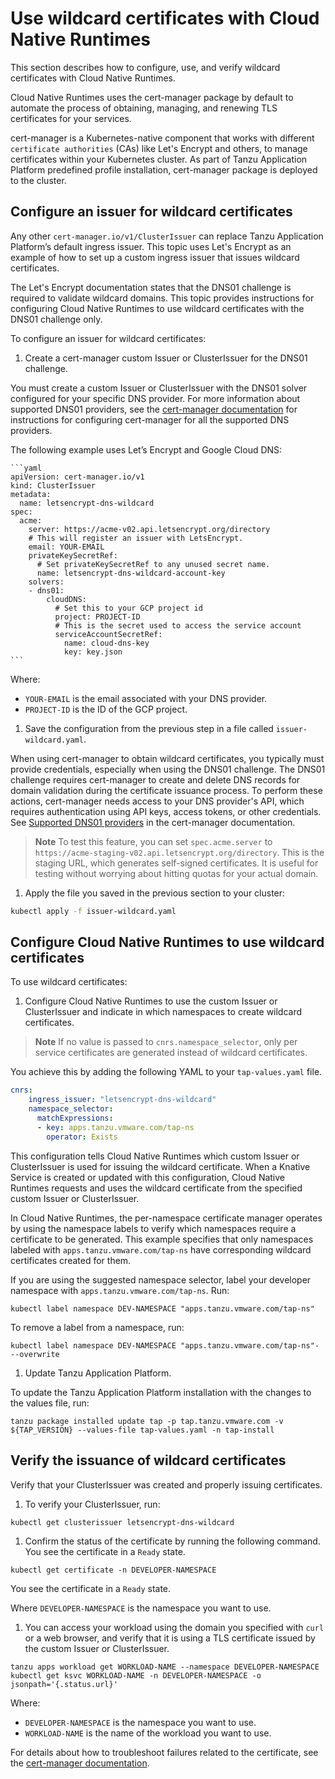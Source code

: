# Use wildcard certificates with Cloud Native Runtimes

This section describes how to configure, use, and verify wildcard certificates with Cloud Native Runtimes.

Cloud Native Runtimes uses the cert-manager package by default to automate the process of obtaining,
managing, and renewing TLS certificates for your services.

cert-manager is a Kubernetes-native component that works with different `certificate authorities` (CAs) like Let's Encrypt and others,
to manage certificates within your Kubernetes cluster. As part of Tanzu Application Platform predefined profile installation,
cert-manager package is deployed to the cluster.

## <a id="config-wildcard-issuer"></a> Configure an issuer for wildcard certificates

Any other `cert-manager.io/v1/ClusterIssuer` can replace Tanzu Application Platform’s default ingress issuer.
This topic uses Let's Encrypt as an example of how to set up a custom ingress issuer that issues wildcard certificates.

The Let's Encrypt documentation states that the DNS01 challenge is required to validate wildcard domains.
This topic provides instructions for configuring Cloud Native Runtimes to use wildcard certificates with the DNS01 challenge only.

To configure an issuer for wildcard certificates:

1. Create a cert-manager custom Issuer or ClusterIssuer for the DNS01 challenge.

  You must create a custom Issuer or ClusterIssuer with the DNS01 solver configured for your specific DNS provider.
  For more information about supported DNS01 providers, see the [cert-manager documentation](https://cert-manager.io/docs/configuration/acme/dns01/#supported-dns01-providers)
  for instructions for configuring cert-manager for all the supported DNS providers.

  The following example uses Let’s Encrypt and Google Cloud DNS:

    ```yaml
    apiVersion: cert-manager.io/v1
    kind: ClusterIssuer
    metadata:
      name: letsencrypt-dns-wildcard
    spec:
      acme:
        server: https://acme-v02.api.letsencrypt.org/directory
        # This will register an issuer with LetsEncrypt.
        email: YOUR-EMAIL
        privateKeySecretRef:
          # Set privateKeySecretRef to any unused secret name.
          name: letsencrypt-dns-wildcard-account-key
        solvers:
        - dns01:
            cloudDNS:
              # Set this to your GCP project id
              project: PROJECT-ID
              # This is the secret used to access the service account
              serviceAccountSecretRef:
                name: cloud-dns-key
                key: key.json
    ```

  Where: 

  - `YOUR-EMAIL` is the email associated with your DNS provider.
  - `PROJECT-ID` is the ID of the GCP project.

1. Save the configuration from the previous step in a file called `issuer-wildcard.yaml`.

  When using cert-manager to obtain wildcard certificates, you typically must provide credentials, especially when using the DNS01 challenge.
  The DNS01 challenge requires cert-manager to create and delete DNS records for domain validation during the certificate issuance process.
  To perform these actions, cert-manager needs access to your DNS provider's API, which requires authentication using API keys, access tokens,
  or other credentials. See [Supported DNS01 providers](https://cert-manager.io/docs/configuration/acme/dns01/#supported-dns01-providers) in the cert-manager documentation.

  >**Note** To test this feature, you can set `spec.acme.server` to `https://acme-staging-v02.api.letsencrypt.org/directory`.
  > This is the staging URL, which generates self-signed certificates. It is useful for testing without worrying about hitting quotas for your actual domain.

1. Apply the file you saved in the previous section to your cluster:

  ```sh
  kubectl apply -f issuer-wildcard.yaml
  ```

## <a id="use-wildcard-issuer"></a> Configure Cloud Native Runtimes to use wildcard certificates

To use wildcard certificates:

1. Configure Cloud Native Runtimes to use the custom Issuer or ClusterIssuer and indicate in which namespaces to create wildcard certificates.

  >**Note** If no value is passed to `cnrs.namespace_selector`, only per service certificates are generated instead of wildcard certificates.

  You achieve this by adding the following YAML to your `tap-values.yaml` file.

  ```yaml
  cnrs:
      ingress_issuer: "letsencrypt-dns-wildcard"
      namespace_selector:
        matchExpressions:
        - key: apps.tanzu.vmware.com/tap-ns
          operator: Exists
  ```

  This configuration tells Cloud Native Runtimes which custom Issuer or ClusterIssuer is used for issuing the wildcard certificate.
  When a Knative Service is created or updated with this configuration, Cloud Native Runtimes requests and uses the wildcard certificate
  from the specified custom Issuer or ClusterIssuer.

  In Cloud Native Runtimes, the per-namespace certificate manager operates by using the namespace labels to verify which
  namespaces require a certificate to be generated. This example specifies that only namespaces labeled with
  `apps.tanzu.vmware.com/tap-ns` have corresponding wildcard certificates created for them.

  If you are using the suggested namespace selector, label your developer namespace with `apps.tanzu.vmware.com/tap-ns`.
  Run:

  ```console
  kubectl label namespace DEV-NAMESPACE "apps.tanzu.vmware.com/tap-ns"
  ```

  To remove a label from a namespace, run:

  ```console
  kubectl label namespace DEV-NAMESPACE "apps.tanzu.vmware.com/tap-ns"- --overwrite
  ```

1. Update Tanzu Application Platform.

  To update the Tanzu Application Platform installation with the changes to the values file, run:

  ```console
  tanzu package installed update tap -p tap.tanzu.vmware.com -v ${TAP_VERSION} --values-file tap-values.yaml -n tap-install
  ```

## <a id="verify-wildcard"></a> Verify the issuance of wildcard certificates

Verify that your ClusterIssuer was created and properly issuing certificates.

1. To verify your ClusterIssuer, run:

  ```console
  kubectl get clusterissuer letsencrypt-dns-wildcard
  ```

1. Confirm the status of the certificate by running the following command. You see the certificate in a `Ready` state.

  ```console
  kubectl get certificate -n DEVELOPER-NAMESPACE
  ```

  You see the certificate in a `Ready` state.

  Where `DEVELOPER-NAMESPACE` is the namespace you want to use.

1. You can access your workload using the domain you specified with `curl` or a web browser, and verify that it is using
a TLS certificate issued by the custom Issuer or ClusterIssuer.

  ```console
  tanzu apps workload get WORKLOAD-NAME --namespace DEVELOPER-NAMESPACE
  kubectl get ksvc WORKLOAD-NAME -n DEVELOPER-NAMESPACE -o jsonpath='{.status.url}'
  ```

  Where:

  - `DEVELOPER-NAMESPACE` is the namespace you want to use.
  - `WORKLOAD-NAME` is the name of the workload you want to use.

For details about how to troubleshoot failures related to the certificate,
see the [cert-manager documentation](https://cert-manager.io/docs/troubleshooting).